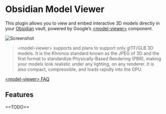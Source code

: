 # Obsidian Model Viewer

This plugin allows you to view and embed interactive 3D models directly in your [Obsidian](http://obsidian.md/) vault, powered by Google’s [\<model-viewer\>](https://modelviewer.dev/) component.

![Screenshot](screenshot.avif)

> \<model-viewer\> supports and plans to support only glTF/GLB 3D models. It is the Khronos standard known as the JPEG of 3D and the first format to standardize Physically-Based Rendering (PBR), making your models look realistic under any lighting, on any renderer. It is also compact, compressible, and loads rapidly into the GPU.

[\<model-viewer\> FAQ](https://modelviewer.dev/docs/faq.html)

## Features

==TODO==
